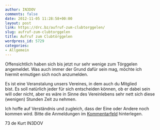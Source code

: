 ```yaml
---
author: IN3DOV
comments: false
date: 2012-11-05 11:28:58+00:00
layout: post
link: https://drc.bz/aufruf-zum-clubtorggelen/
slug: aufruf-zum-clubtorggelen
title: Aufruf zum Clubtörggelen
wordpress_id: 5729
categories:
- Allgemein
---
```


Offensichtlich haben sich bis jetzt nur sehr wenige zum Törggelen angemeldet. Was auch immer der Grund dafür sein mag, möchte ich hiermit ermutigen sich noch anzumelden.

Es ist eine Veranstalung unsers Vereines, in dem auch du Mitglied bist. Es soll natürlich jeder für sich entscheiden können, ob er dabei sein will oder nicht, aber es wäre in Sinne des Vereinlebens sehr nett sich diese (wenigen) Stunden Zeit zu nehmen.

Ich hoffe auf Verständnis und zugleich, dass der Eine oder Andere noch kommen wird. Bitte die Anmeldungen im [Kommentarfeld](https://drc.bz/clubtorggelen-2012/) hinterlegen.

73 de Kurt IN3DOV
